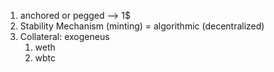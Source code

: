 1. anchored or pegged --> 1$
2. Stability Mechanism (minting) = algorithmic (decentralized)
3. Collateral: exogeneus
    1. weth
    2. wbtc